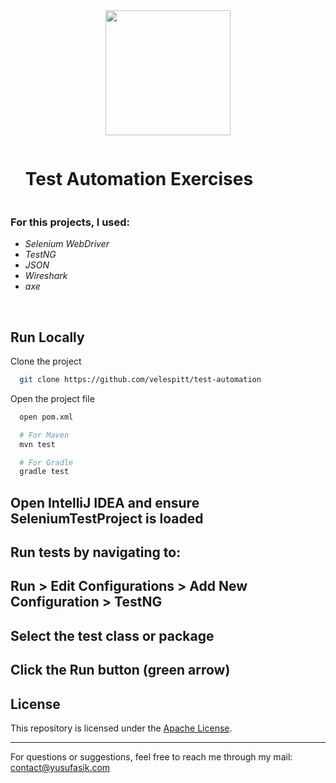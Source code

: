 <div align="center">
  <img src="https://github.com/user-attachments/assets/0f9e2e37-3d0d-4767-a317-a978d0d63ced" height=200/>
</div>

<div id="user-content-toc">
  <ul>
    <summary><h1 style="display: inline-block;">Test Automation Exercises</h1></summary>
  </ul>
</div>

### For this projects, I used:
- *Selenium WebDriver*
- *TestNG*
- *JSON*
- *Wireshark*
- *axe*
<br/>

## Run Locally

Clone the project

```bash
  git clone https://github.com/velespitt/test-automation
```
Open the project file

```bash
  open pom.xml

  # For Maven
  mvn test

  # For Gradle
  gradle test
```
## Open IntelliJ IDEA and ensure SeleniumTestProject is loaded
## Run tests by navigating to:
## Run > Edit Configurations > Add New Configuration > TestNG
## Select the test class or package
## Click the Run button (green arrow)

## License

This repository is licensed under the [Apache License](LICENSE).

---

For questions or suggestions, feel free to reach me through my mail: contact@yusufasik.com

